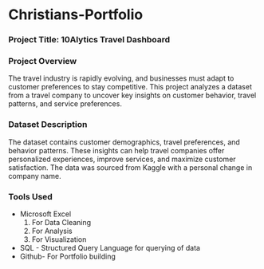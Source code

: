# Christians-Portfolio

### Project Title: 10Alytics Travel Dashboard

### Project Overview
The travel industry is rapidly evolving, and businesses must adapt to customer preferences to stay competitive. This project analyzes a dataset from a travel company to uncover key insights on customer behavior, travel patterns, and service preferences.

### Dataset Description
The dataset contains customer demographics, travel preferences, and behavior patterns. These insights can help travel companies offer personalized experiences, improve services, and maximize customer satisfaction. The data was sourced from Kaggle with a personal change in company name.

### Tools Used
- Microsoft Excel
  1. For Data Cleaning
  2. For Analysis
  3. For Visualization
- SQL - Structured Query Language for querying of data
- Github- For Portfolio building

